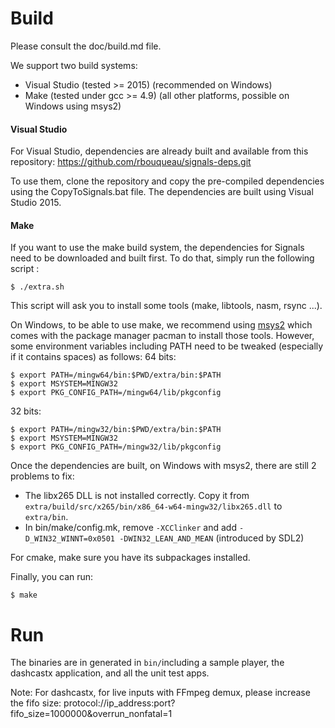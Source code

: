 # Build

Please consult the doc/build.md file.

We support two build systems:
 - Visual Studio (tested >= 2015) (recommended on Windows)
 - Make (tested under gcc >= 4.9) (all other platforms, possible on Windows using msys2)

#### Visual Studio
For Visual Studio, dependencies are already built and available from this repository: https://github.com/rbouqueau/signals-deps.git

To use them, clone the repository and copy the pre-compiled dependencies using the CopyToSignals.bat file.
The dependencies are built using Visual Studio 2015.

#### Make
If you want to use the make build system, the dependencies for Signals need to be downloaded and built first. To do that, simply run the following script :
```
$ ./extra.sh
```
This script will ask you to install some tools (make, libtools, nasm, rsync ...). 

On Windows, to be able to use make, we recommend using [msys2](https://msys2.github.io/) which comes with the package manager pacman to install those tools. However, some environment variables including PATH need to be tweaked (especially if it contains spaces) as follows:
  64 bits:
  ```
  $ export PATH=/mingw64/bin:$PWD/extra/bin:$PATH
  $ export MSYSTEM=MINGW32
  $ export PKG_CONFIG_PATH=/mingw64/lib/pkgconfig
  ```
  
  32 bits:
  ```
  $ export PATH=/mingw32/bin:$PWD/extra/bin:$PATH
  $ export MSYSTEM=MINGW32
  $ export PKG_CONFIG_PATH=/mingw32/lib/pkgconfig
  ```

Once the dependencies are built, on Windows with msys2, there are still 2 problems to fix:
* The libx265 DLL is not installed correctly. Copy it from ```extra/build/src/x265/bin/x86_64-w64-mingw32/libx265.dll``` to ```extra/bin```.
* In bin/make/config.mk, remove ```-XCClinker``` and add ```-D_WIN32_WINNT=0x0501 -DWIN32_LEAN_AND_MEAN``` (introduced by SDL2)

For cmake, make sure you have its subpackages installed.

Finally, you can run:
```
$ make
```

# Run
The binaries are in generated in ```bin/```including a sample player, the dashcastx application, and all the unit test apps. 

Note: For dashcastx, for live inputs with FFmpeg demux, please increase the fifo size: protocol://ip_address:port?fifo_size=1000000&overrun_nonfatal=1
